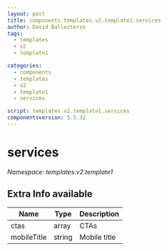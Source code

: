 ```yaml
---
layout: post
title: components.templates.v2.template1.services
author: David Ballesteros
tags:
  - templates
  - v2
  - template1

categories:
  - components
  - templates
  - v2
  - template1
  - services

script: templates.v2.template1.services
componentsversion: 5.5.32
---
```

# services

*Namespace: templates.v2.template1*

## Extra Info available

| Name | Type | Description |
| --- | --- | --- |
| ctas | array | CTAs |
| mobileTitle | string | Mobile title |

